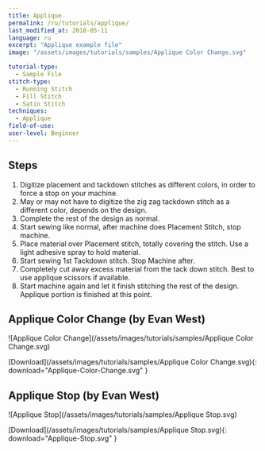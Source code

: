 ```yaml
---
title: Applique
permalink: /ru/tutorials/applique/
last_modified_at: 2018-05-11
language: ru
excerpt: "Applique example file"
image: "/assets/images/tutorials/samples/Applique Color Change.svg"

tutorial-type:
  - Sample File
stitch-type: 
  - Running Stitch
  - Fill Stitch
  - Satin Stitch
techniques:
  - Applique
field-of-use:
user-level: Beginner
---
```

## Steps

1. Digitize placement and tackdown stitches as different colors, in order to force a stop on your machine.
2. May or may not have to digitize the zig zag tackdown stitch as a different color, depends on the design.
3. Complete the rest of the design as normal.
4. Start sewing like normal, after machine does Placement Stitch, stop machine.
5. Place material over Placement stitch, totally covering the stitch.  Use a light adhesive spray to hold material.
6. Start sewing 1st Tackdown stitch.  Stop Machine after.
7. Completely cut away excess material from the tack down stitch.  Best to use applique scissors if available.
8. Start machine again and let it finish stitching the rest of the design.  Applique portion is finished at this point.

## Applique Color Change (by Evan West)

![Applique Color Change](/assets/images/tutorials/samples/Applique Color Change.svg)

[Download](/assets/images/tutorials/samples/Applique Color Change.svg){: download="Applique-Color-Change.svg" }

## Applique Stop (by Evan West)

![Applique Stop](/assets/images/tutorials/samples/Applique Stop.svg)

[Download](/assets/images/tutorials/samples/Applique Stop.svg){: download="Applique-Stop.svg" }
